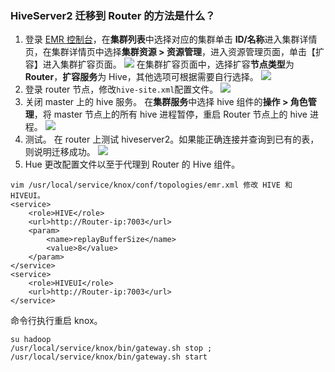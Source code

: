 ### HiveServer2 迁移到 Router 的方法是什么？

1. 登录 [EMR 控制台](https://console.cloud.tencent.com/emr)，在**集群列表**中选择对应的集群单击 **ID/名称**进入集群详情页，在集群详情页中选择**集群资源 > 资源管理**，进入资源管理页面，单击【扩容】进入集群扩容页面。
![](https://main.qcloudimg.com/raw/6cc0dfec6655ecbac907b8448248705c.png)
在集群扩容页面中，选择扩容**节点类型**为 **Router**，**扩容服务**为 Hive，其他选项可根据需要自行选择。
![](https://qcloudimg.tencent-cloud.cn/raw/0d198ad7af3d02259bed803073b2191c.png)
2. 登录 router 节点，修改`hive-site.xml`配置文件。
![](https://main.qcloudimg.com/raw/83b77aecc5ee3f8fcdcc811e359f6234.png)
3. 关闭 master 上的 hive 服务。
在**集群服务**中选择 hive 组件的**操作 > 角色管理**，将 master 节点上的所有 hive 进程暂停，重启 Router 节点上的 hive 进程。
![](https://main.qcloudimg.com/raw/e84a86cd2db03fb635040d450e0d8a3c.png)
4. 测试。
在 router 上测试 hiveserver2。如果能正确连接并查询到已有的表，则说明迁移成功。
![](https://main.qcloudimg.com/raw/0bb6d0a7c08abaf483b14d5e931b3a34.png)
5. Hue 更改配置文件以至于代理到 Router 的 Hive 组件。
```
vim /usr/local/service/knox/conf/topologies/emr.xml 修改 HIVE 和 HIVEUI。
<service>
    <role>HIVE</role>
    <url>http://Router-ip:7003</url>
    <param>
        <name>replayBufferSize</name>
        <value>8</value>
    </param>
</service>
<service>
    <role>HIVEUI</role>
    <url>http://Router-ip:7003</url>
</service>
```
命令行执行重启 knox。
```
su hadoop 
/usr/local/service/knox/bin/gateway.sh stop ; /usr/local/service/knox/bin/gateway.sh start
```
